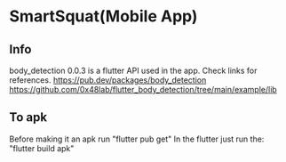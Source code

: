 # SmartSquat(Mobile App)
## Info
body_detection 0.0.3 is a flutter API used in the app.  Check links for references.
https://pub.dev/packages/body_detection
https://github.com/0x48lab/flutter_body_detection/tree/main/example/lib

## To apk
Before making it an apk run "flutter pub get"
In the flutter just run the:
"flutter build apk"

